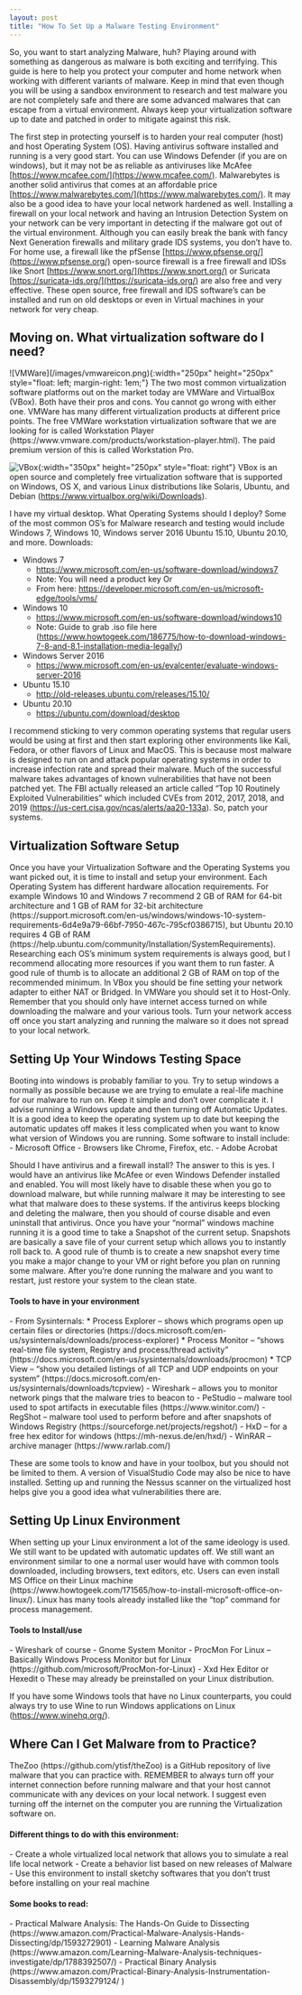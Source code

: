 ```yaml
---
layout: post
title: "How To Set Up a Malware Testing Environment"
---
```


So, you want to start analyzing Malware, huh? Playing around with something as dangerous as malware is both exciting and terrifying. This guide is here to help you protect your computer and home network when working with different variants of malware. Keep in mind that even though you will be using a sandbox environment to research and test malware you are not completely safe and there are some advanced malwares that can escape from a virtual environment. Always keep your virtualization software up to date and patched in order to mitigate against this risk. 

The first step in protecting yourself is to harden your real computer (host) and host Operating System (OS). Having antivirus software installed and running is a very good start. You can use Windows Defender (if you are on windows), but it may not be as reliable as antiviruses like McAfee [https://www.mcafee.com/](https://www.mcafee.com/). Malwarebytes is another solid antivirus that comes at an affordable price [https://www.malwarebytes.com/](https://www.malwarebytes.com/). It may also be a good idea to have your local network hardened as well. Installing a firewall on your local network and having an Intrusion Detection System on your network can be very important in detecting if the malware got out of the virtual environment. Although you can easily break the bank with fancy Next Generation firewalls and military grade IDS systems, you don’t have to. For home use, a firewall like the pfSense [https://www.pfsense.org/](https://www.pfsense.org/) open-source firewall is a free firewall and IDSs like Snort [https://www.snort.org/](https://www.snort.org/) or Suricata [https://suricata-ids.org/](https://suricata-ids.org/) are also free and very effective. These open source, free firewall and IDS software’s can be installed and run on old desktops or even in Virtual machines in your network for very cheap. 

<h2>Moving on. What virtualization software do I need?</h2>
![VMWare](/images/vmwareicon.png){:width="250px" height="250px" style="float: left; margin-right: 1em;"} 
The two most common virtualization software platforms out on the market today are VMWare and VirtualBox (VBox). Both have their pros and cons. You cannot go wrong with either one. VMWare has many different virtualization products at different price points. The free VMWare workstation virtualization software that we are looking for is called Workstation Player (https://www.vmware.com/products/workstation-player.html). The paid premium version of this is called Workstation Pro. 


![VBox](/images/virtualboxhero.jpg "VBox"){:width="350px" height="250px" style="float: right"} 
VBox is an open source and completely free virtualization software that is supported on Windows, OS X, and various Linux distributions like Solaris, Ubuntu, and Debian (https://www.virtualbox.org/wiki/Downloads). 


I have my virtual desktop. What Operating Systems should I deploy?
Some of the most common OS’s for Malware research and testing would include Windows 7, Windows 10, Windows server 2016 Ubuntu 15.10, Ubuntu 20.10, and more. Downloads:
  - Windows 7
      * https://www.microsoft.com/en-us/software-download/windows7
      * Note: You will need a product key
      Or
      * From here: https://developer.microsoft.com/en-us/microsoft-edge/tools/vms/ 
  - Windows 10
      * https://www.microsoft.com/en-us/software-download/windows10 
      * Note: Guide to grab .iso file here (https://www.howtogeek.com/186775/how-to-download-windows-7-8-and-8.1-installation-media-legally/) 
  - Windows Server 2016
      * https://www.microsoft.com/en-us/evalcenter/evaluate-windows-server-2016 
  - Ubuntu 15.10
      * http://old-releases.ubuntu.com/releases/15.10/ 
  - Ubuntu 20.10
      * https://ubuntu.com/download/desktop

I recommend sticking to very common operating systems that regular users would be using at first and then start exploring other environments like Kali, Fedora, or other flavors of Linux and MacOS. This is because most malware is designed to run on and attack popular operating systems in order to increase infection rate and spread their malware. Much of the successful malware takes advantages of known vulnerabilities that have not been patched yet. The FBI actually released an article called “Top 10 Routinely Exploited Vulnerabilities” which included CVEs from 2012, 2017, 2018, and 2019 (https://us-cert.cisa.gov/ncas/alerts/aa20-133a). So, patch your systems.

<h2>Virtualization Software Setup</h2>
Once you have your Virtualization Software and the Operating Systems you want picked out, it is time to install and setup your environment. Each Operating System has different hardware allocation requirements. For example Windows 10 and Windows 7 recommend 2 GB of RAM for 64-bit architecture and 1 GB of RAM for 32-bit architecture (https://support.microsoft.com/en-us/windows/windows-10-system-requirements-6d4e9a79-66bf-7950-467c-795cf0386715), but Ubuntu 20.10 requires 4 GB of RAM (https://help.ubuntu.com/community/Installation/SystemRequirements). Researching each OS’s minimum system requirements is always good, but I recommend allocating more resources if you want them to run faster. A good rule of thumb is to allocate an additional 2 GB of RAM on top of the recommended minimum. 
In VBox you should be fine setting your network adapter to either NAT or Bridged. In VMWare you should set it to Host-Only. Remember that you should only have internet access turned on while downloading the malware and your various tools. Turn your network access off once you start analyzing and running the malware so it does not spread to your local network.

<h2>Setting Up Your Windows Testing Space</h2>
Booting into windows is probably familiar to you. Try to setup windows a normally as possible because we are trying to emulate a real-life machine for our malware to run on. Keep it simple and don’t over complicate it. I advise running a Windows update and then turning off Automatic Updates. It is a good idea to keep the operating system up to date but keeping the automatic updates off makes it less complicated when you want to know what version of Windows you are running. Some software to install include:
  - Microsoft Office
  -	Browsers like Chrome, Firefox, etc.
  -	Adobe Acrobat

Should I have antivirus and a firewall install? The answer to this is yes. I would have an antivirus like McAfee or even Windows Defender installed and enabled. You will most likely have to disable these when you go to download malware, but while running malware it may be interesting to see what that malware does to these systems. If the antivirus keeps blocking and deleting the malware, then you should of course disable and even uninstall that antivirus. 
Once you have your “normal” windows machine running it is a good time to take a Snapshot of the current setup. Snapshots are basically a save file of your current setup which allows you to instantly roll back to. A good rule of thumb is to create a new snapshot every time you make a major change to your VM or right before you plan on running some malware. After you’re done running the malware and you want to restart, just restore your system to the clean state.

<h4>Tools to have in your environment</h4>
  - From Sysinternals:
      * Process Explorer – shows which programs open up certain files or directories (https://docs.microsoft.com/en-us/sysinternals/downloads/process-explorer) 
      * Process Monitor – “shows real-time file system, Registry and process/thread activity” (https://docs.microsoft.com/en-us/sysinternals/downloads/procmon) 
      * TCP View – “show you detailed listings of all TCP and UDP endpoints on your system” (https://docs.microsoft.com/en-us/sysinternals/downloads/tcpview)  
  -	Wireshark – allows you to monitor network pings that the malware tries to beacon to
  -	PeStudio – malware tool used to spot artifacts in executable files (https://www.winitor.com/) 
  -	RegShot – malware tool used to perform before and after snapshots of Windows Registry (https://sourceforge.net/projects/regshot/) 
  -	HxD – for a free hex editor for windows (https://mh-nexus.de/en/hxd/) 
  -	WinRAR – archive manager (https://www.rarlab.com/)

These are some tools to know and have in your toolbox, but you should not be limited to them. A version of VisualStudio Code may also be nice to have installed. 
Setting up and running the Nessus scanner on the virtualized host helps give you a good idea what vulnerabilities there are. 

<h2>Setting Up Linux Environment</h2>
When setting up your Linux environment a lot of the same ideology is used. We still want to be updated with automatic updates off. We still want an environment similar to one a normal user would have with common tools downloaded, including browsers, text editors, etc. Users can even install MS Office on their Linux machine (https://www.howtogeek.com/171565/how-to-install-microsoft-office-on-linux/). Linux has many tools already installed like the “top” command for process management. 

<h4>Tools to Install/use</h4>
  -	Wireshark of course
  -	Gnome System Monitor
  -	ProcMon For Linux – Basically Windows Process Monitor but for Linux (https://github.com/microsoft/ProcMon-for-Linux) 
  -	 Xxd Hex Editor or Hexedit 
      o	These may already be preinstalled on your Linux distribution.

If you have some Windows tools that have no Linux counterparts, you could always try to use Wine to run Windows applications on Linux (https://www.winehq.org/).

<h2>Where Can I Get Malware from to Practice?</h2>
TheZoo (https://github.com/ytisf/theZoo) is a GitHub repository of live malware that you can practice with. REMEMBER to always turn off your internet connection before running malware and that your host cannot communicate with any devices on your local network. I suggest even turning off the internet on the computer you are running the Virtualization software on.

<h4>Different things to do with this environment:</h4>
  -	Create a whole virtualized local network that allows you to simulate a real life local network
  -	Create a behavior list based on new releases of Malware
  -	Use this environment to install sketchy softwares that you don’t trust before installing on your real machine

<h4>Some books to read:</h4>
  -	Practical Malware Analysis: The Hands-On Guide to Dissecting (https://www.amazon.com/Practical-Malware-Analysis-Hands-Dissecting/dp/1593272901)
  -	Learning Malware Analysis (https://www.amazon.com/Learning-Malware-Analysis-techniques-investigate/dp/1788392507/) 
  -	Practical Binary Analysis (https://www.amazon.com/Practical-Binary-Analysis-Instrumentation-Disassembly/dp/1593279124/ )



